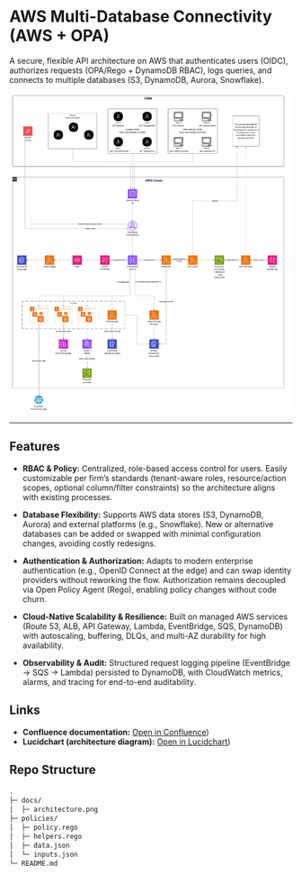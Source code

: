 # AWS Multi-Database Connectivity (AWS + OPA)

A secure, flexible API architecture on AWS that authenticates users (OIDC), authorizes requests (OPA/Rego + DynamoDB RBAC), logs queries, and connects to multiple databases (S3, DynamoDB, Aurora, Snowflake).

![Architecture](./docs/architecture.png)

---

## Features
- **RBAC & Policy:** Centralized, role-based access control for users. Easily customizable per firm’s standards (tenant-aware roles, resource/action scopes, optional column/filter constraints) so the architecture aligns with existing processes.

- **Database Flexibility:** Supports AWS data stores (S3, DynamoDB, Aurora) and external platforms (e.g., Snowflake). New or alternative databases can be added or swapped with minimal configuration changes, avoiding costly redesigns.

- **Authentication & Authorization:** Adapts to modern enterprise authentication (e.g., OpenID Connect at the edge) and can swap identity providers without reworking the flow. Authorization remains decoupled via Open Policy Agent (Rego), enabling policy changes without code churn.

- **Cloud-Native Scalability & Resilience:** Built on managed AWS services (Route 53, ALB, API Gateway, Lambda, EventBridge, SQS, DynamoDB) with autoscaling, buffering, DLQs, and multi-AZ durability for high availability.

- **Observability & Audit:** Structured request logging pipeline (EventBridge → SQS → Lambda) persisted to DynamoDB, with CloudWatch metrics, alarms, and tracing for end-to-end auditability.


## Links
- **Confluence documentation:** [Open in Confluence](https://thehkv.atlassian.net/wiki/pages/resumedraft.action?draftId=327698&draftShareId=0b69890d-8f14-410b-9cef-2fd9d1c87ad2))
- **Lucidchart (architecture diagram):** [Open in Lucidchart](https://lucid.app/lucidchart/be5c6252-01f1-4cad-ad14-b38f5178b1a5/edit?viewport_loc=-4226%2C-2030%2C6811%2C3320%2C0_0&invitationId=inv_0da8502b-cfd7-4e18-9c88-344228af42ac))

## Repo Structure
```text
.
├─ docs/
│  ├─ architecture.png
├─ policies/
│  ├─ policy.rego
│  ├─ helpers.rego
│  ├─ data.json
│  └─ inputs.json
└─ README.md
